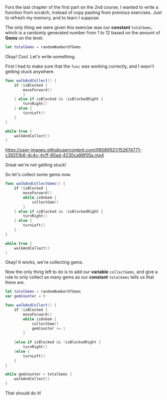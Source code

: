 Fors the last chapter of the first part on the 2nd course, I wanted to write a function from scratch, instead of copy pasting from previous exercises.
Just to refresh my memory, and to learn I suppose.

The only thing we were given this exercise was our **constant** `totalGems`, which is a randomly generated number from 1 to 12 based on the amount of 
**Gems** on the level.

```swift
let totalGems = randomNumberOfGems
```

Okay! Cool. Let's write something.

First I had to make sure that the `func` was working correctly, and I wasn't getting stuck anywhere.

```Swift
func walkAndCollect() {
    if !isBlocked {
        moveForward()
        }
    } else if isBlocked && !isBlockedRight {
        turnRight()
    } else {
        turnLeft()
    }
}

while true {
    walkAndCollect()
)
```
https://user-images.githubusercontent.com/99089521/152674771-c39251b6-4c4c-4cff-80ad-4230ca99f05a.mp4

Great we're not getting stuck!

So let's collect some gems now.

```swift
func walkAndCollectGems() {
    if !isBlocked {
        moveForward()
        while isOnGem {
            collectGem()
        }
    } else if isBlocked && !isBlockedRight {
        turnRight()
    } else {
        turnLeft()
    }
}

while true {
    walkAndCollect()
)
```

Okay! It works, we're collecting gems.

Now the only thing left to do is to add our **variable** `collectGems`, and give a rule to only collect as many gems as our **constant** `totalGems` tells
us that there are.

```swift
let totalGems = randomNumberOfGems
var gemCounter = 0

func walkAndCollect() {
    if !isBlocked {
        moveForward()
        while isOnGem {
            collectGem()
            gemCounter += 1
        }
        
    }else if isBlocked && !isBlockedRight {
        turnRight()
    }else {
        turnLeft()
    }
}

while gemCounter < totalGems {
    walkAndCollect()
}
```

That should do it! 

